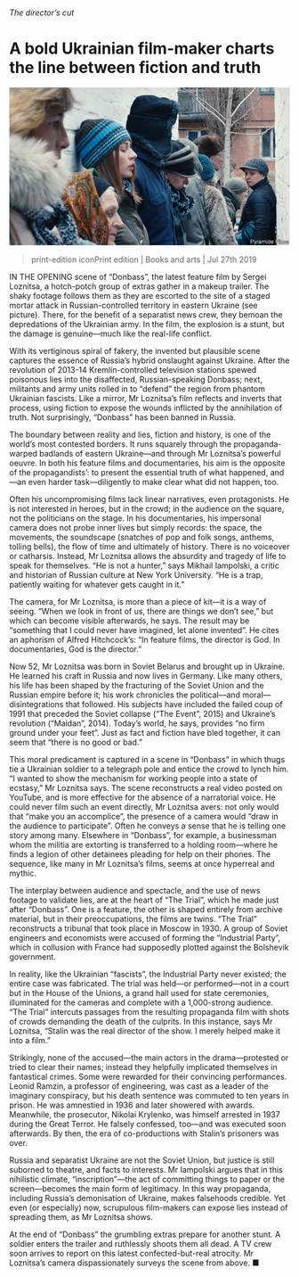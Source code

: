 ###### The director’s cut

# A bold Ukrainian film-maker charts the line between fiction and truth 

![image](images/20190727_BKP002_0.jpg) 

> print-edition iconPrint edition | Books and arts | Jul 27th 2019 

IN THE OPENING scene of “Donbass”, the latest feature film by Sergei Loznitsa, a hotch-potch group of extras gather in a makeup trailer. The shaky footage follows them as they are escorted to the site of a staged mortar attack in Russian-controlled territory in eastern Ukraine (see picture). There, for the benefit of a separatist news crew, they bemoan the depredations of the Ukrainian army. In the film, the explosion is a stunt, but the damage is genuine—much like the real-life conflict. 

With its vertiginous spiral of fakery, the invented but plausible scene captures the essence of Russia’s hybrid onslaught against Ukraine. After the revolution of 2013-14 Kremlin-controlled television stations spewed poisonous lies into the disaffected, Russian-speaking Donbass; next, militants and army units rolled in to “defend” the region from phantom Ukrainian fascists. Like a mirror, Mr Loznitsa’s film reflects and inverts that process, using fiction to expose the wounds inflicted by the annihilation of truth. Not surprisingly, “Donbass” has been banned in Russia. 

The boundary between reality and lies, fiction and history, is one of the world’s most contested borders. It runs squarely through the propaganda-warped badlands of eastern Ukraine—and through Mr Loznitsa’s powerful oeuvre. In both his feature films and documentaries, his aim is the opposite of the propagandists’: to present the essential truth of what happened, and—an even harder task—diligently to make clear what did not happen, too. 

Often his uncompromising films lack linear narratives, even protagonists. He is not interested in heroes, but in the crowd; in the audience on the square, not the politicians on the stage. In his documentaries, his impersonal camera does not probe inner lives but simply records: the space, the movements, the soundscape (snatches of pop and folk songs, anthems, tolling bells), the flow of time and ultimately of history. There is no voiceover or catharsis. Instead, Mr Loznitsa allows the absurdity and tragedy of life to speak for themselves. “He is not a hunter,” says Mikhail Iampolski, a critic and historian of Russian culture at New York University. “He is a trap, patiently waiting for whatever gets caught in it.” 

The camera, for Mr Loznitsa, is more than a piece of kit—it is a way of seeing. “When we look in front of us, there are things we don’t see,” but which can become visible afterwards, he says. The result may be “something that I could never have imagined, let alone invented”. He cites an aphorism of Alfred Hitchcock’s: “In feature films, the director is God. In documentaries, God is the director.” 

Now 52, Mr Loznitsa was born in Soviet Belarus and brought up in Ukraine. He learned his craft in Russia and now lives in Germany. Like many others, his life has been shaped by the fracturing of the Soviet Union and the Russian empire before it; his work chronicles the political—and moral—disintegrations that followed. His subjects have included the failed coup of 1991 that preceded the Soviet collapse (“The Event”, 2015) and Ukraine’s revolution (“Maidan”, 2014). Today’s world, he says, provides “no firm ground under your feet”. Just as fact and fiction have bled together, it can seem that “there is no good or bad.” 

This moral predicament is captured in a scene in “Donbass” in which thugs tie a Ukrainian soldier to a telegraph pole and entice the crowd to lynch him. “I wanted to show the mechanism for working people into a state of ecstasy,” Mr Loznitsa says. The scene reconstructs a real video posted on YouTube, and is more effective for the absence of a narratorial voice. He could never film such an event directly, Mr Loznitsa avers: not only would that “make you an accomplice”, the presence of a camera would “draw in the audience to participate”. Often he conveys a sense that he is telling one story among many. Elsewhere in “Donbass”, for example, a businessman whom the militia are extorting is transferred to a holding room—where he finds a legion of other detainees pleading for help on their phones. The sequence, like many in Mr Loznitsa’s films, seems at once hyperreal and mythic. 

The interplay between audience and spectacle, and the use of news footage to validate lies, are at the heart of “The Trial”, which he made just after “Donbass”. One is a feature, the other is shaped entirely from archive material, but in their preoccupations, the films are twins. “The Trial” reconstructs a tribunal that took place in Moscow in 1930. A group of Soviet engineers and economists were accused of forming the “Industrial Party”, which in collusion with France had supposedly plotted against the Bolshevik government. 

In reality, like the Ukrainian “fascists”, the Industrial Party never existed; the entire case was fabricated. The trial was held—or performed—not in a court but in the House of the Unions, a grand hall used for state ceremonies, illuminated for the cameras and complete with a 1,000-strong audience. “The Trial” intercuts passages from the resulting propaganda film with shots of crowds demanding the death of the culprits. In this instance, says Mr Loznitsa, “Stalin was the real director of the show. I merely helped make it into a film.” 

Strikingly, none of the accused—the main actors in the drama—protested or tried to clear their names; instead they helpfully implicated themselves in fantastical crimes. Some were rewarded for their convincing performances. Leonid Ramzin, a professor of engineering, was cast as a leader of the imaginary conspiracy, but his death sentence was commuted to ten years in prison. He was amnestied in 1936 and later showered with awards. Meanwhile, the prosecutor, Nikolai Krylenko, was himself arrested in 1937 during the Great Terror. He falsely confessed, too—and was executed soon afterwards. By then, the era of co-productions with Stalin’s prisoners was over. 

Russia and separatist Ukraine are not the Soviet Union, but justice is still suborned to theatre, and facts to interests. Mr Iampolski argues that in this nihilistic climate, “inscription”—the act of committing things to paper or the screen—becomes the main form of legitimacy. In this way propaganda, including Russia’s demonisation of Ukraine, makes falsehoods credible. Yet even (or especially) now, scrupulous film-makers can expose lies instead of spreading them, as Mr Loznitsa shows. 

At the end of “Donbass” the grumbling extras prepare for another stunt. A soldier enters the trailer and ruthlessly shoots them all dead. A TV crew soon arrives to report on this latest confected-but-real atrocity. Mr Loznitsa’s camera dispassionately surveys the scene from above. ■ 


